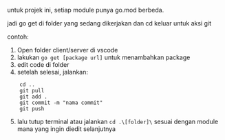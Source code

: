 untuk projek ini, setiap module punya go.mod berbeda.

jadi go get di folder yang sedang dikerjakan dan cd keluar untuk aksi git

contoh: 

1. Open folder client/server di vscode
2. lakukan `go get [package url]` untuk menambahkan package
3. edit code di folder
4. setelah selesai, jalankan:
```
    cd ..
    git pull
    git add .
    git commit -m "nama commit"
    git push
```
5. lalu tutup terminal atau jalankan `cd .\[folder]\` sesuai dengan module mana yang ingin diedit selanjutnya
